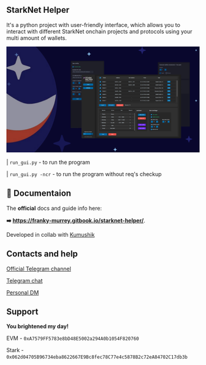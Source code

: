 ## StarkNet Helper

It's a python project with user-friendly interface, which allows you to interact with different StarkNet onchain projects and protocols using your multi amount of wallets.

![](gui/images/post.png)


| `run_gui.py` - to run the program

| `run_gui.py -ncr` - to run the program without req's checkup



## 📘 Documentaion

The **official** docs and guide info here:

**➡️ https://franky-murrey.gitbook.io/starknet-helper/**.

Developed in collab with [Kumushik](https://github.com/preposition17)

## Contacts and help

[Official Telegram channel](https://t.me/frank_murrey)

[Telegram chat](https://t.me/+e0uxgVUZPHo4Mzcy)

[Personal DM](https://t.me/frankmurrey)

## Support

**You brightened my day!**

EVM - `0xA7579FF5783e8bD48E5002a294A0b1054F820760`

Stark - `0x062d04705B96734eba8622667E9Bc8fec78C77e4c5878B2c72eA84702C17db3b`
